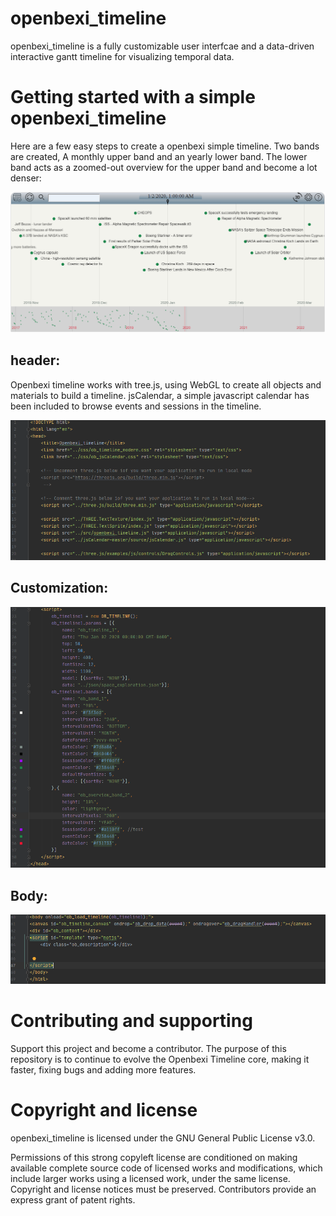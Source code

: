 # openbexi_timeline
openbexi_timeline is a fully customizable user interfcae and a data-driven interactive gantt timeline for visualizing temporal data.

# Getting started with a simple openbexi_timeline 
Here are a few easy steps to create a openbexi simple timeline. 
Two bands are created, A monthly upper band and an yearly lower band. The lower band acts as a zoomed-out overview for the upper band and become a lot denser:

<img src="https://raw.githubusercontent.com/arcazj/openbexi_timeline/master/doc/openbexi_timeline_space_exploration.PNG" />

## header:
Openbexi timeline works with tree.js, using WebGL to create all objects and materials to build a timeline. 
jsCalendar, a simple javascript calendar has been included to browse events and sessions in the timeline.

<img src="https://raw.githubusercontent.com/arcazj/openbexi_timeline/master/doc/openbexi_timeline_space_exploration_header.PNG" />

## Customization:

<img src="https://raw.githubusercontent.com/arcazj/openbexi_timeline/master/doc/openbexi_timeline_space_exploration_configuration.PNG" />

## Body:

<img src="https://raw.githubusercontent.com/arcazj/openbexi_timeline/master/doc/openbexi_timeline_space_exploration_body.PNG" />

# Contributing and supporting
Support this project and become a contributor.
The purpose of this repository is to continue to evolve the Openbexi Timeline core, making it faster, fixing bugs and adding more features. 

# Copyright and license
openbexi_timeline is licensed under the GNU General Public License v3.0.

Permissions of this strong copyleft license are conditioned on making available complete source code of licensed works and modifications, which include larger works using a licensed work, under the same license. Copyright and license notices must be preserved. Contributors provide an express grant of patent rights.
